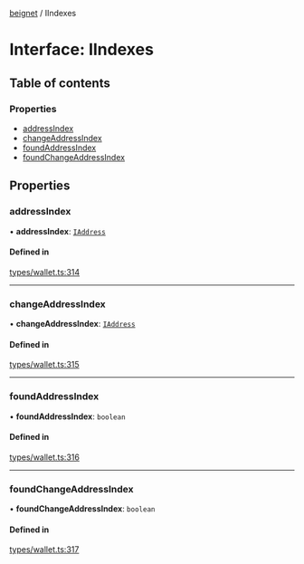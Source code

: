[beignet](../README.md) / IIndexes

# Interface: IIndexes

## Table of contents

### Properties

- [addressIndex](IIndexes.md#addressindex)
- [changeAddressIndex](IIndexes.md#changeaddressindex)
- [foundAddressIndex](IIndexes.md#foundaddressindex)
- [foundChangeAddressIndex](IIndexes.md#foundchangeaddressindex)

## Properties

### addressIndex

• **addressIndex**: [`IAddress`](IAddress.md)

#### Defined in

[types/wallet.ts:314](https://github.com/synonymdev/beignet/blob/0e5dd24/src/types/wallet.ts#L314)

___

### changeAddressIndex

• **changeAddressIndex**: [`IAddress`](IAddress.md)

#### Defined in

[types/wallet.ts:315](https://github.com/synonymdev/beignet/blob/0e5dd24/src/types/wallet.ts#L315)

___

### foundAddressIndex

• **foundAddressIndex**: `boolean`

#### Defined in

[types/wallet.ts:316](https://github.com/synonymdev/beignet/blob/0e5dd24/src/types/wallet.ts#L316)

___

### foundChangeAddressIndex

• **foundChangeAddressIndex**: `boolean`

#### Defined in

[types/wallet.ts:317](https://github.com/synonymdev/beignet/blob/0e5dd24/src/types/wallet.ts#L317)
